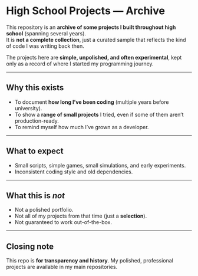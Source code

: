 # High School Projects — Archive

This repository is an **archive of some projects I built throughout high school** (spanning several years).  
It is **not a complete collection**, just a curated sample that reflects the kind of code I was writing back then.  

The projects here are **simple, unpolished, and often experimental**, kept only as a record of where I started my programming journey.

---

## Why this exists
- To document **how long I’ve been coding** (multiple years before university).  
- To show a **range of small projects** I tried, even if some of them aren’t production-ready.  
- To remind myself how much I’ve grown as a developer.

---

## What to expect
- Small scripts, simple games, small simulations, and early experiments.  
- Inconsistent coding style and old dependencies.  

---

## What this is *not*
- Not a polished portfolio.  
- Not all of my projects from that time (just a **selection**).  
- Not guaranteed to work out-of-the-box.  

---

## Closing note
This repo is **for transparency and history**. My polished, professional projects are available in my main repositories.
